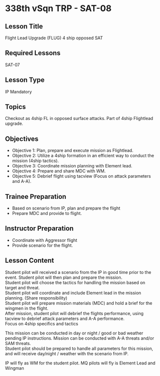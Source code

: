 # 338th vSqn TRP - SAT-08
## Lesson Title
Flight Lead Upgrade (FLUG) 4 ship opposed SAT

## Required Lessons
SAT-07


## Lesson Type
IP Mandatory

## Topics
Checkout as 4ship FL in opposed surface attacks. Part of 4ship Flightlead upgrade.

## Objectives
* Objective 1: Plan, prepare and execute mission as Flightlead.
* Objective 2: Utilize a 4ship formation in an efficient way to conduct the mission (4ship tactics).
* Objective 3: Coordinate mission planning with Element lead.
* Objective 4: Prepare and share MDC with WM.
* Objective 5: Debrief flight using tacview (Focus on attack parameters and A-A).



## Trainee Preparation
- Based on scenario from IP, plan and prepare the flight
- Prepare MDC and provide to flight.

## Instructor Preparation
- Coordinate with Aggressor flight
- Provide scenario for the flight.


## Lesson Content
Student pilot will received a scenario from the IP in good time prior to the event. Student pilot will then plan and prepare the mission.  
Student pilot will choose the tactics for handling the mission based on target and threat.  
Student pilot will coordinate and include Element lead in the  mission planning. (Share responsibility)  
Student pilot will prepare mission materials (MDC) and hold a brief for the wingmen in the flight.  
After mission, student pilot will debrief the flights performance, using tacview to debrief attack parameters and A-A performance.   
Focus on 4ship specifics and tactics

This mission can be conducted in day or night / good or bad weather pending IP instructions. Mission can be conducted with A-A threats and/or SAM threats.  
Student pilot should be prepared to handle all parameters for this mission, and will receive day/night / weather with the scenario from IP.  

IP will fly as WM for the student pilot. MQ pilots will fly is Element Lead and Wingman